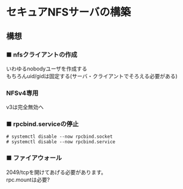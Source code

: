 # セキュアNFSサーバの構築
## 構想
### ■ nfsクライアントの作成
いわゆるnobodyユーザを作成する  
もちろんuid/gidは固定する(サーバ・クライアントでそろえる必要がある)

### NFSv4専用
v3は完全無効へ

### ■ rpcbind.serviceの停止
```
# systemctl disable --now rpcbind.socket
# systemctl disable --now rpcbind.service
```

### ■ ファイアウォール
2049/tcpを開けてあげる必要があります。  
rpc.mountは必要?
```
```
